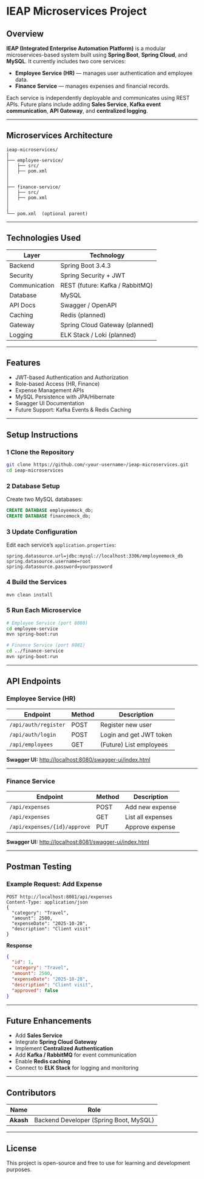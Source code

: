 # IEAP Microservices Project

## Overview

**IEAP (Integrated Enterprise Automation Platform)** is a modular microservices-based system built using **Spring Boot**, **Spring Cloud**, and **MySQL**.
It currently includes two core services:

* **Employee Service (HR)** — manages user authentication and employee data.
* **Finance Service** — manages expenses and financial records.

Each service is independently deployable and communicates using REST APIs.
Future plans include adding **Sales Service**, **Kafka event communication**, **API Gateway**, and **centralized logging**.

---

##  Microservices Architecture

```
ieap-microservices/
│
├── employee-service/
│   ├── src/
│   ├── pom.xml
│   
│
├── finance-service/
│   ├── src/
│   ├── pom.xml
│   
│
└── pom.xml  (optional parent)
```

---

##  Technologies Used

| Layer         | Technology                      |
| ------------- | ------------------------------- |
| Backend       | Spring Boot 3.4.3               |
| Security      | Spring Security + JWT           |
| Communication | REST (future: Kafka / RabbitMQ) |
| Database      | MySQL                           |
| API Docs      | Swagger / OpenAPI               |
| Caching       | Redis (planned)                 |
| Gateway       | Spring Cloud Gateway (planned)  |
| Logging       | ELK Stack / Loki (planned)      |

---

##  Features

* JWT-based Authentication and Authorization
*  Role-based Access (HR, Finance)
* Expense Management APIs
* MySQL Persistence with JPA/Hibernate
* Swagger UI Documentation
*  Future Support: Kafka Events & Redis Caching

---

## Setup Instructions

### 1️ Clone the Repository

```bash
git clone https://github.com/<your-username>/ieap-microservices.git
cd ieap-microservices
```

### 2️ Database Setup

Create two MySQL databases:

```sql
CREATE DATABASE employeemock_db;
CREATE DATABASE financemock_db;
```

### 3️ Update Configuration

Edit each service’s `application.properties`:

```properties
spring.datasource.url=jdbc:mysql://localhost:3306/employeemock_db
spring.datasource.username=root
spring.datasource.password=yourpassword
```

### 4️ Build the Services

```bash
mvn clean install
```

### 5️ Run Each Microservice

```bash
# Employee Service (port 8080)
cd employee-service
mvn spring-boot:run

# Finance Service (port 8081)
cd ../finance-service
mvn spring-boot:run
```

---

##  API Endpoints

###  Employee Service (HR)

| Endpoint             | Method | Description             |
| -------------------- | ------ | ----------------------- |
| `/api/auth/register` | POST   | Register new user       |
| `/api/auth/login`    | POST   | Login and get JWT token |
| `/api/employees`     | GET    | (Future) List employees |

**Swagger UI:** [http://localhost:8080/swagger-ui/index.html](http://localhost:8080/swagger-ui/index.html)

---

###  Finance Service

| Endpoint                     | Method | Description       |
| ---------------------------- | ------ | ----------------- |
| `/api/expenses`              | POST   | Add new expense   |
| `/api/expenses`              | GET    | List all expenses |
| `/api/expenses/{id}/approve` | PUT    | Approve expense   |

**Swagger UI:** [http://localhost:8081/swagger-ui/index.html](http://localhost:8081/swagger-ui/index.html)

---

##  Postman Testing

### Example Request: Add Expense

```
POST http://localhost:8081/api/expenses
Content-Type: application/json
{
  "category": "Travel",
  "amount": 2500,
  "expenseDate": "2025-10-28",
  "description": "Client visit"
}
```

 **Response**

```json
{
  "id": 1,
  "category": "Travel",
  "amount": 2500,
  "expenseDate": "2025-10-28",
  "description": "Client visit",
  "approved": false
}
```

---

##  Future Enhancements

*  Add **Sales Service**
*  Integrate **Spring Cloud Gateway**
*  Implement **Centralized Authentication**
*  Add **Kafka / RabbitMQ** for event communication
*  Enable **Redis caching**
*  Connect to **ELK Stack** for logging and monitoring

---

##  Contributors

| Name       | Role                                   |
| ---------- | -------------------------------------- |
| **Akash** | Backend Developer (Spring Boot, MySQL) |

---

##  License

This project is open-source and free to use for learning and development purposes.
